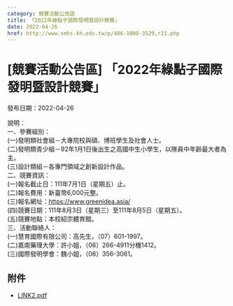 ```yaml
---
category: 競賽活動公告區
title: 「2022年綠點子國際發明暨設計競賽」
date: 2022-04-26
href: http://www.smhs.kh.edu.tw/p/406-1000-3529,r21.php
---
```


# [競賽活動公告區] 「2022年綠點子國際發明暨設計競賽」

發布日期：2022-04-26

說明：  
一、參賽組別：  
(一)發明類社會組－大專院校與碩、博班學生及社會人士。  
(二)發明類青少組－92年1月1日後出生之高國中生小學生，以隊員中年齡最大者為主。  
(三)設計類組－各專門領域之創新設計作品。  
二、競賽資訊：  
(一)報名截止日：111年7月1日（星期五）止。  
(二)報名費用：新臺幣6,000元整。  
(三)報名網址：https://www.greenidea.asia/  
(四)競賽日期：111年8月3日（星期三）至111年8月5日（星期五）。  
(五)競賽地點：本校紹宗體育館。  
三、活動聯絡人：  
(一)慧育國際有限公司：高先生，（07）601-1997。  
(二)嘉南藥理大學：許小姐，（06）266-4911分機1412。  
(三)國際發明學會：魏小姐，（06）356-3061。

## 附件

- [LINK2.pdf](https://www.smhs.kh.edu.tw/var/file/0/1000/attach/37/pta_3299_6211481_76434.pdf)
